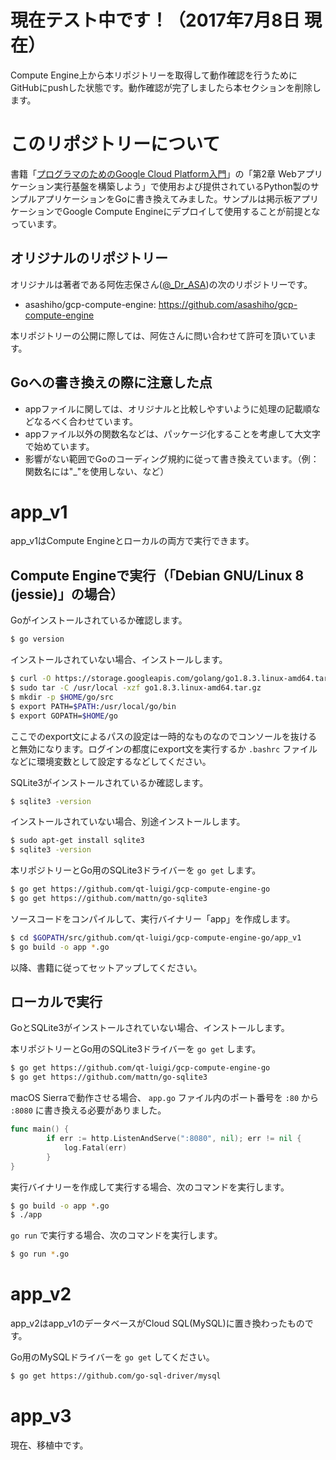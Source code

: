 # 現在テスト中です！（2017年7月8日 現在）

Compute Engine上から本リポジトリーを取得して動作確認を行うためにGitHubにpushした状態です。動作確認が完了しましたら本セクションを削除します。

# このリポジトリーについて

書籍「[プログラマのためのGoogle Cloud Platform入門](http://www.shoeisha.co.jp/book/detail/9784798137148)」の「第2章 Webアプリケーション実行基盤を構築しよう」で使用および提供されているPython製のサンプルアプリケーションをGoに書き換えてみました。サンプルは掲示板アプリケーションでGoogle Compute Engineにデプロイして使用することが前提となっています。

## オリジナルのリポジトリー

オリジナルは著者である阿佐志保さん([@_Dr_ASA](https://twitter.com/_dr_asa))の次のリポジトリーです。

- asashiho/gcp-compute-engine: https://github.com/asashiho/gcp-compute-engine

本リポジトリーの公開に際しては、阿佐さんに問い合わせて許可を頂いています。

## Goへの書き換えの際に注意した点

- appファイルに関しては、オリジナルと比較しやすいように処理の記載順などなるべく合わせています。
- appファイル以外の関数名などは、パッケージ化することを考慮して大文字で始めています。
- 影響がない範囲でGoのコーディング規約に従って書き換えています。（例：関数名には"_"を使用しない、など）

# app_v1

app_v1はCompute Engineとローカルの両方で実行できます。

## Compute Engineで実行（「Debian GNU/Linux 8 (jessie)」の場合）

Goがインストールされているか確認します。

```bash
$ go version
```

インストールされていない場合、インストールします。

```bash
$ curl -O https://storage.googleapis.com/golang/go1.8.3.linux-amd64.tar.gz
$ sudo tar -C /usr/local -xzf go1.8.3.linux-amd64.tar.gz
$ mkdir -p $HOME/go/src
$ export PATH=$PATH:/usr/local/go/bin
$ export GOPATH=$HOME/go
```

ここでのexport文によるパスの設定は一時的なものなのでコンソールを抜けると無効になります。ログインの都度にexport文を実行するか `.bashrc` ファイルなどに環境変数として設定するなどしてください。

SQLite3がインストールされているか確認します。

```bash
$ sqlite3 -version
```

インストールされていない場合、別途インストールします。

```bash
$ sudo apt-get install sqlite3
$ sqlite3 -version
```

本リポジトリーとGo用のSQLite3ドライバーを `go get` します。

```bash
$ go get https://github.com/qt-luigi/gcp-compute-engine-go
$ go get https://github.com/mattn/go-sqlite3
```

ソースコードをコンパイルして、実行バイナリー「app」を作成します。

```bash
$ cd $GOPATH/src/github.com/qt-luigi/gcp-compute-engine-go/app_v1
$ go build -o app *.go
```

以降、書籍に従ってセットアップしてください。

## ローカルで実行

GoとSQLite3がインストールされていない場合、インストールします。

本リポジトリーとGo用のSQLite3ドライバーを `go get` します。

```bash
$ go get https://github.com/qt-luigi/gcp-compute-engine-go
$ go get https://github.com/mattn/go-sqlite3
```

macOS Sierraで動作させる場合、 `app.go` ファイル内のポート番号を `:80` から `:8080` に書き換える必要がありました。

```go
func main() {
        if err := http.ListenAndServe(":8080", nil); err != nil {
            log.Fatal(err)
        }
}
```

実行バイナリーを作成して実行する場合、次のコマンドを実行します。

```bash
$ go build -o app *.go
$ ./app
```

`go run` で実行する場合、次のコマンドを実行します。

```bash
$ go run *.go
```

# app_v2

app_v2はapp_v1のデータベースがCloud SQL(MySQL)に置き換わったものです。

Go用のMySQLドライバーを `go get` してください。

```bash
$ go get https://github.com/go-sql-driver/mysql
```

# app_v3

現在、移植中です。


